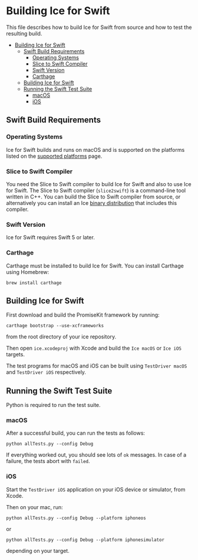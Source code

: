 # Building Ice for Swift
This file describes how to build Ice for Swift from source and how to test the
resulting build.

- [Building Ice for Swift](#building-ice-for-swift)
  - [Swift Build Requirements](#swift-build-requirements)
    - [Operating Systems](#operating-systems)
    - [Slice to Swift Compiler](#slice-to-swift-compiler)
    - [Swift Version](#swift-version)
    - [Carthage](#carthage)
  - [Building Ice for Swift](#building-ice-for-swift-1)
  - [Running the Swift Test Suite](#running-the-swift-test-suite)
    - [macOS](#macos)
    - [iOS](#ios)

## Swift Build Requirements

### Operating Systems

Ice for Swift builds and runs on macOS and is supported on the platforms listed
on the [supported platforms][2] page.

### Slice to Swift Compiler

You need the Slice to Swift compiler to build Ice for Swift and also to use Ice
for Swift. The Slice to Swift compiler (`slice2swift`) is a command-line tool
written in C++. You can build the Slice to Swift compiler from source, or
alternatively you can install an Ice [binary distribution][1] that includes this
compiler.

### Swift Version

Ice for Swift requires Swift 5 or later.

### Carthage

Carthage must be installed to build Ice for Swift. You can install Carthage
using Homebrew:
```
brew install carthage
```

## Building Ice for Swift

First download and build the PromiseKit framework by running:
```
carthage bootstrap --use-xcframeworks
```
from the root directory of your ice repository.

Then open `ice.xcodeproj` with Xcode and build the `Ice macOS` or `Ice iOS`
targets.

The test programs for macOS and iOS can be built using `TestDriver macOS` and
`TestDriver iOS` respectively.

## Running the Swift Test Suite

Python is required to run the test suite.

### macOS

After a successful build, you can run the tests as follows:

```
python allTests.py --config Debug
```

If everything worked out, you should see lots of `ok` messages. In case of a
failure, the tests abort with `failed`.

### iOS

Start the `TestDriver iOS` application on your iOS device or simulator, from
Xcode.

Then on your mac, run:
```
python allTests.py --config Debug --platform iphoneos
```
or
```
python allTests.py --config Debug --platform iphonesimulator
```
depending on your target.

[1]: https://zeroc.com/downloads/ice
[2]: https://doc.zeroc.com/ice/3.7/release-notes/supported-platforms-for-ice-3-7-7
